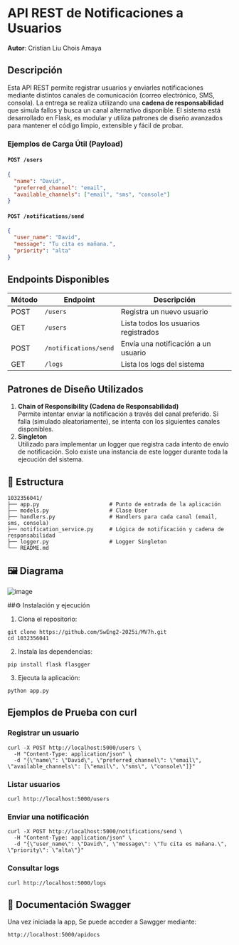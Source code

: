 # API REST de Notificaciones a Usuarios

**Autor**: Cristian Liu Chois Amaya

## Descripción

Esta API REST permite registrar usuarios y enviarles notificaciones mediante distintos canales de comunicación (correo electrónico, SMS, consola). La entrega se realiza utilizando una **cadena de responsabilidad** que simula fallos y busca un canal alternativo disponible.
El sistema está desarrollado en Flask, es modular y utiliza patrones de diseño avanzados para mantener el código limpio, extensible y fácil de probar.




### Ejemplos de Carga Útil (Payload)

#### `POST /users`
```json
{
  "name": "David",
  "preferred_channel": "email",
  "available_channels": ["email", "sms", "console"]
}
```
#### `POST /notifications/send`
```json
{
  "user_name": "David",
  "message": "Tu cita es mañana.",
  "priority": "alta"
}
```

##  Endpoints Disponibles

| Método | Endpoint                    | Descripción                           |
|--------|-----------------------------|---------------------------------------|
| POST   | `/users`                    | Registra un nuevo usuario             |
| GET    | `/users`                    | Lista todos los usuarios registrados  |
| POST   | `/notifications/send`       | Envía una notificación a un usuario   |
| GET    | `/logs`                     | Lista los logs del sistema            |

##  Patrones de Diseño Utilizados

1. **Chain of Responsibility (Cadena de Responsabilidad)**  
   Permite intentar enviar la notificación a través del canal preferido. Si falla (simulado aleatoriamente), se intenta con los siguientes canales disponibles.
2. **Singleton**  
   Utilizado para implementar un logger que registra cada intento de envío de notificación. Solo existe una instancia de este logger durante toda la ejecución del sistema.

## 📂 Estructura 

```
1032356041/
├── app.py                      # Punto de entrada de la aplicación
├── models.py                   # Clase User
├── handlers.py                 # Handlers para cada canal (email, sms, consola)
├── notification_service.py     # Lógica de notificación y cadena de responsabilidad
├── logger.py                   # Logger Singleton
└── README.md
```

## 🖼️ Diagrama 

![image](https://github.com/user-attachments/assets/50e757b1-df3f-40bc-bebb-06b1e2ee1bf1)


##⚙️ Instalación y ejecución

1. Clona el repositorio:
```
git clone https://github.com/SwEng2-2025i/MV7h.git
cd 1032356041
```

2. Instala las dependencias:
```
pip install flask flasgger
```

3. Ejecuta la aplicación:
```
python app.py
```

##  Ejemplos de Prueba con curl

### Registrar un usuario

```
curl -X POST http://localhost:5000/users \
  -H "Content-Type: application/json" \
  -d "{\"name\": \"David\", \"preferred_channel\": \"email\", \"available_channels\": [\"email\", \"sms\", \"console\"]}"
```

### Listar usuarios

```
curl http://localhost:5000/users
```

### Enviar una notificación

```
curl -X POST http://localhost:5000/notifications/send \
  -H "Content-Type: application/json" \
  -d "{\"user_name\": \"David\", \"message\": \"Tu cita es mañana.\", \"priority\": \"alta\"}"
```

### Consultar logs

```
curl http://localhost:5000/logs
```

## 📘 Documentación Swagger

Una vez iniciada la app, Se puede acceder a Sawgger mediante:

```
http://localhost:5000/apidocs
```

